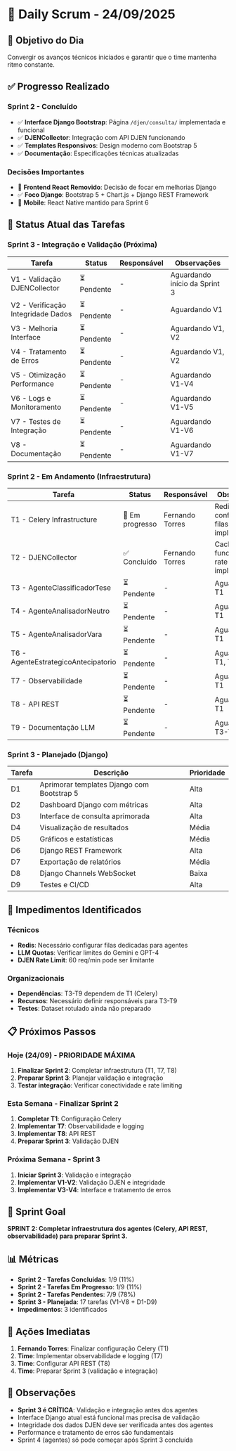 # 📢 Daily Scrum - 24/09/2025

## 🎯 Objetivo do Dia
Convergir os avanços técnicos iniciados e garantir que o time mantenha ritmo constante.

## ✅ Progresso Realizado

### **Sprint 2 - Concluído**
- ✅ **Interface Django Bootstrap**: Página `/djen/consulta/` implementada e funcional
- ✅ **DJENCollector**: Integração com API DJEN funcionando
- ✅ **Templates Responsivos**: Design moderno com Bootstrap 5
- ✅ **Documentação**: Especificações técnicas atualizadas

### **Decisões Importantes**
- 🚫 **Frontend React Removido**: Decisão de focar em melhorias Django
- ✅ **Foco Django**: Bootstrap 5 + Chart.js + Django REST Framework
- 📱 **Mobile**: React Native mantido para Sprint 6

## 🔄 Status Atual das Tarefas

### **Sprint 3 - Integração e Validação (Próxima)**
| Tarefa | Status | Responsável | Observações |
|--------|--------|-------------|-------------|
| V1 - Validação DJENCollector | ⏳ Pendente | - | Aguardando início da Sprint 3 |
| V2 - Verificação Integridade Dados | ⏳ Pendente | - | Aguardando V1 |
| V3 - Melhoria Interface | ⏳ Pendente | - | Aguardando V1, V2 |
| V4 - Tratamento de Erros | ⏳ Pendente | - | Aguardando V1, V2 |
| V5 - Otimização Performance | ⏳ Pendente | - | Aguardando V1-V4 |
| V6 - Logs e Monitoramento | ⏳ Pendente | - | Aguardando V1-V5 |
| V7 - Testes de Integração | ⏳ Pendente | - | Aguardando V1-V6 |
| V8 - Documentação | ⏳ Pendente | - | Aguardando V1-V7 |

### **Sprint 2 - Em Andamento (Infraestrutura)**
| Tarefa | Status | Responsável | Observações |
|--------|--------|-------------|-------------|
| T1 - Celery Infrastructure | 🔄 Em progresso | Fernando Torres | Redis configurado, filas sendo implementadas |
| T2 - DJENCollector | ✅ Concluído | Fernando Torres | Cache Redis funcionando, rate limiting implementado |
| T3 - AgenteClassificadorTese | ⏳ Pendente | - | Aguardando T1 |
| T4 - AgenteAnalisadorNeutro | ⏳ Pendente | - | Aguardando T1 |
| T5 - AgenteAnalisadorVara | ⏳ Pendente | - | Aguardando T1 |
| T6 - AgenteEstrategicoAntecipatorio | ⏳ Pendente | - | Aguardando T1, T5 |
| T7 - Observabilidade | ⏳ Pendente | - | Aguardando T1 |
| T8 - API REST | ⏳ Pendente | - | Aguardando T1 |
| T9 - Documentação LLM | ⏳ Pendente | - | Aguardando T3-T6 |

### **Sprint 3 - Planejado (Django)**
| Tarefa | Descrição | Prioridade |
|--------|------------|------------|
| D1 | Aprimorar templates Django com Bootstrap 5 | Alta |
| D2 | Dashboard Django com métricas | Alta |
| D3 | Interface de consulta aprimorada | Alta |
| D4 | Visualização de resultados | Média |
| D5 | Gráficos e estatísticas | Média |
| D6 | Django REST Framework | Alta |
| D7 | Exportação de relatórios | Média |
| D8 | Django Channels WebSocket | Baixa |
| D9 | Testes e CI/CD | Alta |

## 🚧 Impedimentos Identificados

### **Técnicos**
- **Redis**: Necessário configurar filas dedicadas para agentes
- **LLM Quotas**: Verificar limites do Gemini e GPT-4
- **DJEN Rate Limit**: 60 req/min pode ser limitante

### **Organizacionais**
- **Dependências**: T3-T9 dependem de T1 (Celery)
- **Recursos**: Necessário definir responsáveis para T3-T9
- **Testes**: Dataset rotulado ainda não preparado

## 📋 Próximos Passos

### **Hoje (24/09) - PRIORIDADE MÁXIMA**
1. **Finalizar Sprint 2**: Completar infraestrutura (T1, T7, T8)
2. **Preparar Sprint 3**: Planejar validação e integração
3. **Testar integração**: Verificar conectividade e rate limiting

### **Esta Semana - Finalizar Sprint 2**
1. **Completar T1**: Configuração Celery
2. **Implementar T7**: Observabilidade e logging
3. **Implementar T8**: API REST
4. **Preparar Sprint 3**: Validação DJEN

### **Próxima Semana - Sprint 3**
1. **Iniciar Sprint 3**: Validação e integração
2. **Implementar V1-V2**: Validação DJEN e integridade
3. **Implementar V3-V4**: Interface e tratamento de erros

## 🎯 Sprint Goal
**SPRINT 2: Completar infraestrutura dos agentes (Celery, API REST, observabilidade) para preparar Sprint 3.**

## 📊 Métricas
- **Sprint 2 - Tarefas Concluídas**: 1/9 (11%)
- **Sprint 2 - Tarefas Em Progresso**: 1/9 (11%)
- **Sprint 2 - Tarefas Pendentes**: 7/9 (78%)
- **Sprint 3 - Planejada**: 17 tarefas (V1-V8 + D1-D9)
- **Impedimentos**: 3 identificados

## 🔄 Ações Imediatas
1. **Fernando Torres**: Finalizar configuração Celery (T1)
2. **Time**: Implementar observabilidade e logging (T7)
3. **Time**: Configurar API REST (T8)
4. **Time**: Preparar Sprint 3 (validação e integração)

## 📝 Observações
- **Sprint 3 é CRÍTICA**: Validação e integração antes dos agentes
- Interface Django atual está funcional mas precisa de validação
- Integridade dos dados DJEN deve ser verificada antes dos agentes
- Performance e tratamento de erros são fundamentais
- Sprint 4 (agentes) só pode começar após Sprint 3 concluída
